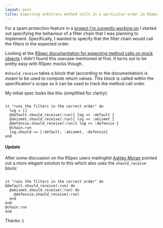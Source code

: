 ```yaml
--- 
layout: post
title: Expecting arbitrary method calls in a particular order in RSpec
---
```

<p>For a spam protection feature in a <a href="http://github.com/svenfuchs/adva_cms" title="svenfuchs's adva_cms at master &mdash; GitHub">project I'm currently working on</a> I started out specifying the behaviour of a filter chain that I was planning to implement. Specifically, I wanted to specify that the filter chain would call the filters in the expected order.</p>

<p>Looking at the <a href="http://rspec.info/documentation/mocks/message_expectations.html" title="RSpec-1.1.4: Message Expectations">RSpec documentation for expecting method calls on mock objects</a> I didn't found this usecase mentioned at first. It turns out to be pretty easy with RSpec mocks though.</p>

<p><code>#should_receive</code> takes a block that (according to the documentation) is meant to be used to compute return values. This block is called within the specification's scope so it can be used to track the method call order.</p>

<p>My initial spec looks like this (simplified for clarity):</p>

<pre><code>
it "runs the filters in the correct order" do
  log = []
  @default.should_receive(:run){ log &lt;&lt; :default }
  @akismet.should_receive(:run){ log &lt;&lt; :akismet }
  @defensio.should_receive(:run){ log &lt;&lt; :defensio }
  @chain.run
  log.should == [:default, :akismet, :defensio]
end
</code></pre>

<h4>Update</h4>

<p>After some discussion on the RSpec users mailinglist <a href="http://www.patchspace.co.uk/">Ashley Moran</a> pointed out a more elegant solution to this which also uses the <code>should_receive</code> block:</p>

<pre><code>
it "runs the filters in the correct order" do
@default.should_receive(:run) do
  @akismet.should_receive(:run) do
    @defensio.should_receive(:run)
  end
end
@chain.run
end
</code></pre>

<p>Thanks :)</p>


